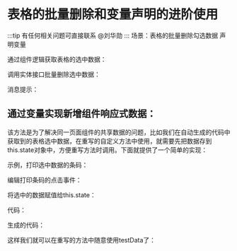 # 表格的批量删除和变量声明的进阶使用
:::tip
有任何相关问题可直接联系 @刘华勋
:::
场景：表格的批量删除勾选数据
<drawing-bed src="2024050701/image-20240507133951654.png"/>
声明变量
<drawing-bed src="2024050701/image-20240507133817183.png"/>

通过组件逻辑获取表格的选中数据：
<drawing-bed src="2024050701/image-20240507133827691.png"/>

调用实体接口批量删除选中数据：
<drawing-bed src="2024050701/image-20240507133851075.png"/>

消息提示：
<drawing-bed src="2024050701/image-20240507133900962.png"/>

## 通过变量实现新增组件响应式数据：

该方法是为了解决同一页面组件的共享数据的问题，比如我们在自动生成的代码中获取到的表格选中数据，在重写的自定义方法中使用，就需要先把数据存到this.state对象中，方便重写方法时调用。下面就提供了一个简单的实现：

示例，打印选中数据的条码：

<drawing-bed src="2024050701/image-20240507151017727.png"/>


编辑打印条码的点击事件：
<drawing-bed src="2024050701/image-20240507150941331.png"/>

<drawing-bed src="2024050701/image-20240507150956180.png"/>


将选中的数据赋值给this.state：
<drawing-bed src="2024050701/image-20240507150402290.png"/>


代码：
<drawing-bed src="2024050701/image-20240507145700820.png"/>

<drawing-bed src="2024050701/image-20240507145626271.png"/>


生成的代码：
<drawing-bed src="2024050701/image-20240507145714482.png"/>


这样我们就可以在重写的方法中随意使用testData了：
<drawing-bed src="2024050701/image-20240507151349079.png"/>


